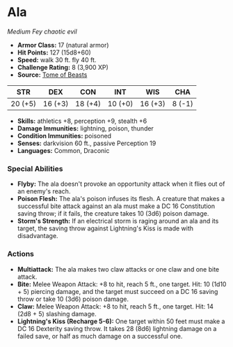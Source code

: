 # Ala

*Medium* *Fey* *chaotic evil*

- **Armor Class:** 17 (natural armor)
- **Hit Points:** 127 (15d8+60)
- **Speed:** walk 30 ft. fly 40 ft.
- **Challenge Rating:** 8 (3,900 XP)
- **Source:** [Tome of Beasts](https://koboldpress.com/kpstore/product/tome-of-beasts-for-5th-edition-print/)

| STR | DEX | CON | INT | WIS | CHA |
| --- | --- | --- | --- | --- | --- |
| 20 (+5) | 16 (+3) | 18 (+4) | 10 (+0) | 16 (+3) | 8 (-1) |

- **Skills:** athletics +8, perception +9, stealth +6
- **Damage Immunities:** lightning, poison, thunder
- **Condition Immunities:** poisoned
- **Senses:** darkvision 60 ft., passive Perception 19
- **Languages:** Common, Draconic
### Special Abilities
- **Flyby:** The ala doesn't provoke an opportunity attack when it flies out of an enemy's reach.
- **Poison Flesh:** The ala's poison infuses its flesh. A creature that makes a successful bite attack against an ala must make a DC 16 Constitution saving throw; if it fails, the creature takes 10 (3d6) poison damage.
- **Storm's Strength:** If an electrical storm is raging around an ala and its target, the saving throw against Lightning's Kiss is made with disadvantage.
### Actions
- **Multiattack:** The ala makes two claw attacks or one claw and one bite attack.
- **Bite:** Melee Weapon Attack: +8 to hit, reach 5 ft., one target. Hit: 10 (1d10 + 5) piercing damage, and the target must succeed on a DC 16 saving throw or take 10 (3d6) poison damage.
- **Claw:** Melee Weapon Attack: +8 to hit, reach 5 ft., one target. Hit: 14 (2d8 + 5) slashing damage.
- **Lightning's Kiss (Recharge 5-6):** One target within 50 feet must make a DC 16 Dexterity saving throw. It takes 28 (8d6) lightning damage on a failed save, or half as much damage on a successful one.
